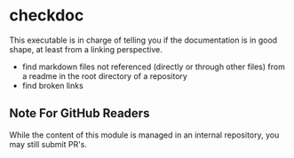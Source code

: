 # checkdoc

This executable is in charge of telling you if the documentation is in good shape, at least from a linking perspective.

  - find markdown files not referenced (directly or through other files) from a readme in the root directory
    of a repository
  - find broken links

## Note For GitHub Readers

While the content of this module is managed in an internal repository,
you may still submit PR's.
